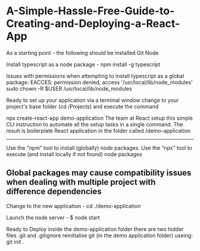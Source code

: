 # A-Simple-Hassle-Free-Guide-to-Creating-and-Deploying-a-React-App


As a starting point - the following should be installed
Git
Node

Install typescript as a node package -
npm install -g typescript

Issues with permissions when attempting to install typescript as a global package:
EACCES: permission denied, access '/usr/local/lib/node_modules'
sudo chown -R $USER /usr/local/lib/node_modules

Ready to set up your application
via a terminal window
change to your project's base folder (cd /Projects)
and execute the command

npx create-react-app demo-application
The team at React setup this simple CLI instruction to automate all the setup tasks in a single command. The result is boilerplate React application in the folder called /demo-application 

---
Use the “npm” tool to install (globally) node packages. 
Use the “npx” tool to execute (and install locally if not found) node packages

Global packages may cause compatibility issues when dealing with multiple project with difference dependencies
---

Change to the new application - 
cd ./demo-application

Launch the node server -
$ node start


Ready to Deploy
inside the demo-application folder there are two hidder files .git and .gitignore
reinitialise git (in the demo application folder) useing: 
git init .

